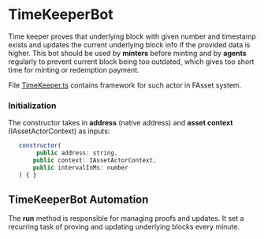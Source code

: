 # TimeKeeperBot

Time keeper proves that underlying block with given number and timestamp exists and updates the current underlying block info if the provided data is higher. This bot should be used by **minters** before minting and by **agents** regularly to prevent current block being too outdated, which gives too short time for minting or redemption payment.

File [TimeKeeper.ts](../src/actors/TimeKeeper.ts) contains framework for such actor in FAsset system.

### Initialization

The constructor takes in **address** (native address) and **asset context** (IAssetActorContext) as inputs:

```javascript
   constructor(
        public address: string,
       public context: IAssetActorContext,
       public intervalInMs: number
   ) { }
```

## TimeKeeperBot Automation

The **run** method is responsible for managing proofs and updates. It set a recurring task of proving and updating underlying blocks every minute.
